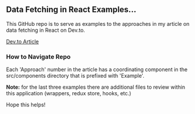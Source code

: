 ## Data Fetching in React Examples...

This GitHub repo is to serve as examples to the approaches in my article on data fetching in React on Dev.to.

[Dev.to Article](https://dev.to/char_carr_dev/6-approaches-for-data-fetching-in-react-1ec3)

### How to Navigate Repo

Each 'Approach' number in the article has a coordinating component in the src/components directory that is prefixed with 'Example'.

**Note:** for the last three examples there are additional files to review within this application (wrappers, redux store, hooks, etc.)

Hope this helps!